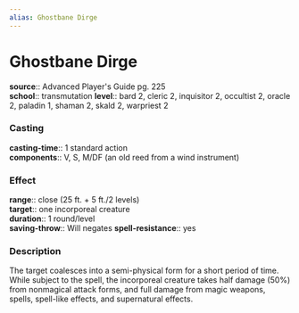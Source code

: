 ```yaml
---
alias: Ghostbane Dirge
---
```


# Ghostbane Dirge 

**source**:: Advanced Player's Guide pg. 225  
**school**:: transmutation
**level**:: bard 2, cleric 2, inquisitor 2, occultist 2, oracle 2, paladin 1, shaman 2, skald 2, warpriest 2

### Casting 

**casting-time**:: 1 standard action  
**components**:: V, S, M/DF (an old reed from a wind instrument)

### Effect 

**range**:: close (25 ft. + 5 ft./2 levels)  
**target**:: one incorporeal creature  
**duration**:: 1 round/level  
**saving-throw**:: Will negates
**spell-resistance**:: yes

### Description 

The target coalesces into a semi-physical form for a short period of time. While subject to the spell, the incorporeal creature takes half damage (50%) from nonmagical attack forms, and full damage from magic weapons, spells, spell-like effects, and supernatural effects.

